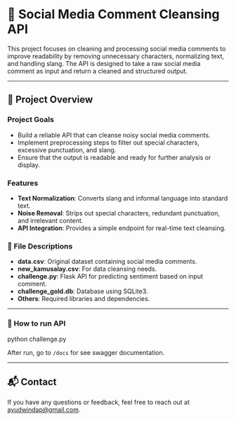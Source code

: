 # 🧹 Social Media Comment Cleansing API

This project focuses on cleaning and processing social media comments to improve readability by removing unnecessary characters, normalizing text, and handling slang. The API is designed to take a raw social media comment as input and return a cleaned and structured output.

---

## 🚀 Project Overview

### Project Goals
- Build a reliable API that can cleanse noisy social media comments.
- Implement preprocessing steps to filter out special characters, excessive punctuation, and slang.
- Ensure that the output is readable and ready for further analysis or display.

### Features
- **Text Normalization**: Converts slang and informal language into standard text.
- **Noise Removal**: Strips out special characters, redundant punctuation, and irrelevant content.
- **API Integration**: Provides a simple endpoint for real-time text cleansing.

### 📄 File Descriptions
- **data.csv**: Original dataset containing social media comments.
- **new_kamusalay.csv**: For data cleansing needs.
- **challenge.py**: Flask API for predicting sentiment based on input comment.
- **challenge_gold.db**: Database using SQLite3.
- **Others**: Required libraries and dependencies.

---

### 🚀 How to run API
python challenge.py

After run, go to `/docs` for see swagger documentation.

---

## 📬 Contact
If you have any questions or feedback, feel free to reach out at ayudwindap@gmail.com.
